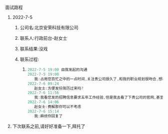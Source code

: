 面试路程 

1. 2022-7-5
   1. 公司名:北京安荣科技有限公司
   
   2. 联系人:行政前台-赵女士
   
   3. 联系结果:没戏
   
   4. 联系过程:
   
      1. ```js
         2022-7-5 19:00 由我发起的沟通
         2022-7-5 19:00
         	我:占用您百忙之中的一点时间,关注贵公司很久了,和我的职业规划很吻合,想和您聊聊
         2022-7-6 09:24
         	赵女士:方便发份简历过来吗?
         2022-7-6 11:56
         	我:我看您发的招聘信息要求五年工作经验,但是我去看了下贵公司的官网,甚至都不是https的,让人有点费解
         2022-7-6 14:06
         	赵女士:费解那你可以不考虑
         2022-7-6 15:14
         	我:麻烦你回复了
         ```
   
2. 下次联系之前,请好好准备一下,拜托了
